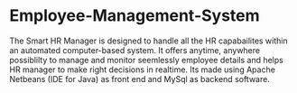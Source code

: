 # Employee-Management-System

The Smart HR Manager is designed to handle all the HR capabailites within an 
automated computer-based system. 
It offers anytime, anywhere possiblilty to manage and monitor seemlessly employee details and
helps HR manager to make right decisions in realtime.
Its made using Apache Netbeans (IDE for Java) as front end and MySql as backend software.

